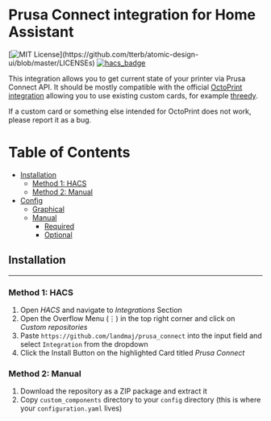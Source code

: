 # Prusa Connect integration for Home Assistant
[![MIT License](https://img.shields.io/apm/l/atomic-design-ui.svg?)](https://github.com/tterb/atomic-design-ui/blob/master/LICENSEs)
[![hacs_badge](https://img.shields.io/badge/HACS-Custom-orange.svg)](https://github.com/custom-components/hacs)

This integration allows you to get current state of your printer via Prusa Connect API.
It should be mostly compatible with the official 
[OctoPrint integration](https://www.home-assistant.io/integrations/octoprint/)
allowing you to use existing custom cards, for example 
[threedy](https://github.com/dangreco/threedy).

If a custom card or something else intended for OctoPrint does not work, please report 
it as a bug.

# Table of Contents
- [Installation](#-installation)
  - [Method 1: HACS](#method-1-hacs)
  - [Method 2: Manual](#method-2-manual)
- [Config](#-config)
  - [Graphical](#-Graphical)
  - [Manual](#manual)
    - [Required](#required)
    - [Optional](#optional)


## Installation
---
### Method 1: HACS
1. Open _HACS_ and navigate to _Integrations_ Section
2. Open the Overflow Menu (⋮) in the top right corner and click on _Custom repositories_
3. Paste `https://github.com/landmaj/prusa_connect` into the input field and select `Integration` from the dropdown
4. Click the Install Button on the highlighted Card titled _Prusa Connect_

### Method 2: Manual

1. Download the repository as a ZIP package and extract it
2. Copy `custom_components` directory to your `config` directory (this is where your `configuration.yaml` lives)
